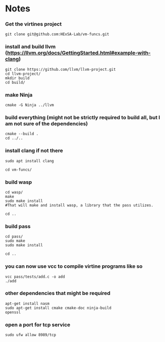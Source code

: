 # Notes

### Get the virtines project
```
git clone git@github.com:HExSA-Lab/vm-funcs.git
```
 
### install and build llvm (https://llvm.org/docs/GettingStarted.html#example-with-clang)
```
git clone https://github.com/llvm/llvm-project.git
cd llvm-project/
mkdir build
cd build/
```

### make Ninja
```
cmake -G Ninja ../llvm
```

### build everything (might not be strictly required to build all, but I am not sure of the dependencies)
```
cmake --build .
cd ../..
```

### install clang if not there
```which clang
sudo apt install clang

cd vm-funcs/
```

### build wasp
```
cd wasp/
make
sudo make install
#That will make and install wasp, a library that the pass utilizes.

cd ..
```

### build pass
```
cd pass/
sudo make
sudo make install

cd ..
```

### you can now use vcc to compile virtine programs like so
```
vcc pass/tests/add.c -o add
./add
```

### other dependencies that might be required
```
apt-get install nasm
sudo apt-get install cmake cmake-doc ninja-build
openssl
```

### open a port for tcp service
```
sudo ufw allow 8989/tcp
```
